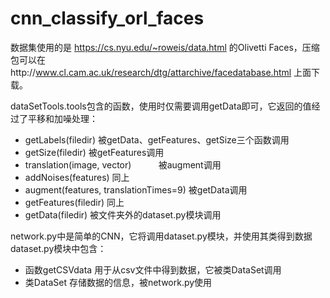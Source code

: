 # cnn_classify_orl_faces
数据集使用的是 https://cs.nyu.edu/~roweis/data.html 的Olivetti Faces，压缩包可以在http://www.cl.cam.ac.uk/research/dtg/attarchive/facedatabase.html 上面下载。

dataSetTools.tools包含的函数，使用时仅需要调用getData即可，它返回的值经过了平移和加噪处理：
* getLabels(filedir)                    被getData、getFeatures、getSize三个函数调用
* getSize(filedir)                      被getFeatures调用
* translation(image, vector)            被augment调用
* addNoises(features)                   同上
* augment(features, translationTimes=9) 被getData调用
* getFeatures(filedir)                  同上
* getData(filedir)                      被文件夹外的dataset.py模块调用

network.py中是简单的CNN，它将调用dataset.py模块，并使用其类得到数据
dataset.py模块中包含：
* 函数getCSVdata                        用于从csv文件中得到数据，它被类DataSet调用
* 类DataSet                             存储数据的信息，被network.py使用
